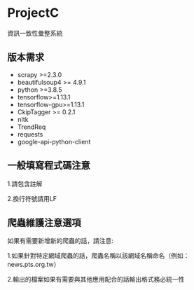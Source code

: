 # ProjectC
資訊一致性彙整系統

版本需求
----
- scrapy >=2.3.0
- beautifulsoup4 >= 4.9.1
- python >=3.8.5
- tensorflow>=1.13.1
- tensorflow-gpu>=1.13.1
- CkipTagger >= 0.2.1
- nltk
- TrendReq
- requests
- google-api-python-client

一般填寫程式碼注意
----
1.請包含註解

2.換行符號請用LF

爬蟲維護注意選項
----
如果有需要新增新的爬蟲的話，請注意:

1.如果針對特定網域爬蟲的話，爬蟲名稱以該網域名稱命名（例如：news.pts.org.tw）

2.輸出的檔案如果有需要與其他應用配合的話輸出格式務必統一性
